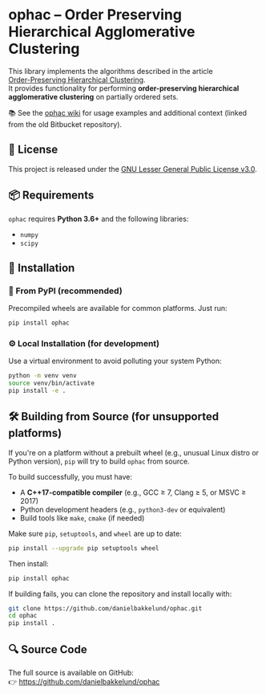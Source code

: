 
# ophac – Order Preserving Hierarchical Agglomerative Clustering

This library implements the algorithms described in the article  
[Order-Preserving Hierarchical Clustering](https://link.springer.com/article/10.1007/s10994-021-06125-0).  
It provides functionality for performing **order-preserving hierarchical agglomerative clustering** on partially ordered sets.

📚 See the [ophac wiki](https://bitbucket.org/Bakkelund/ophac/wiki/Home) for usage examples and additional context (linked from the old Bitbucket repository).

## 🧾 License

This project is released under the [GNU Lesser General Public License v3.0](https://www.gnu.org/licenses/lgpl-3.0.en.html).

## 📦 Requirements

`ophac` requires **Python 3.6+** and the following libraries:

- `numpy`
- `scipy`

## 🚀 Installation

### 🔁 From PyPI (recommended)

Precompiled wheels are available for common platforms. Just run:

```bash
pip install ophac
```

### ⚙️ Local Installation (for development)

Use a virtual environment to avoid polluting your system Python:

```bash
python -m venv venv
source venv/bin/activate
pip install -e .
```

## 🛠️ Building from Source (for unsupported platforms)

If you're on a platform without a prebuilt wheel (e.g., unusual Linux distro or Python version), `pip` will try to build `ophac` from source.

To build successfully, you must have:

- A **C++17-compatible compiler** (e.g., GCC ≥ 7, Clang ≥ 5, or MSVC ≥ 2017)
- Python development headers (e.g., `python3-dev` or equivalent)
- Build tools like `make`, `cmake` (if needed)

Make sure `pip`, `setuptools`, and `wheel` are up to date:

```bash
pip install --upgrade pip setuptools wheel
```

Then install:

```bash
pip install ophac
```

If building fails, you can clone the repository and install locally with:

```bash
git clone https://github.com/danielbakkelund/ophac.git
cd ophac
pip install .
```

## 🔍 Source Code

The full source is available on GitHub:  
👉 <https://github.com/danielbakkelund/ophac>
